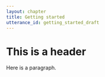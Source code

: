 ```yaml
---
layout: chapter
title: Getting started
utterance_id: getting_started_draft
---
```


# This is a header

Here is a paragraph.
